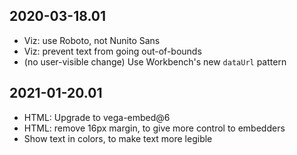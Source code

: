 2020-03-18.01
-------------

* Viz: use Roboto, not Nunito Sans
* Viz: prevent text from going out-of-bounds
* (no user-visible change) Use Workbench's new `dataUrl` pattern

2021-01-20.01
-------------

* HTML: Upgrade to vega-embed@6
* HTML: remove 16px margin, to give more control to embedders
* Show text in colors, to make text more legible
